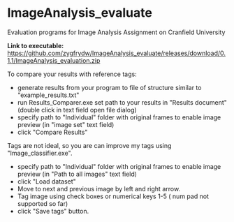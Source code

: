 # ImageAnalysis_evaluate
Evaluation programs for Image Analysis Assignment on Cranfield University

<b>Link to executable:</b> https://github.com/zygfrydw/ImageAnalysis_evaluate/releases/download/0.1.1/ImageAnalysis_evaluation.zip

To compare your results with reference tags:
  - generate results from your program to file of structure similar to "example_results.txt"
  - run Results_Comparer.exe set path to your results in "Results document" (double click in text field open file dialog)
  - specify path to "Individual" folder with original frames to enable image preview (in "image set" text field)
  - click "Compare Results"

Tags are not ideal, so you are can improve my tags using "Image_classifier.exe".
  - specify path to "Individual" folder with original frames to enable image preview (in "Path to all images" text field)
  - click "Load dataset"
  - Move to next and previous image by left and right arrow.  
  - Tag image using check boxes or numerical keys 1-5 ( num pad not supported so far)
  - click "Save tags" button.
